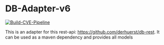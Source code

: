 # DB-Adapter-v6
[![Build-CVE-Pipeline](https://github.com/olech2412/DB-Adapter-v6/actions/workflows/Build-CVE-Pipeline.yml/badge.svg)](https://github.com/olech2412/DB-Adapter-v6/actions/workflows/Build-CVE-Pipeline.yml)

This is an adapter for this rest-api: https://github.com/derhuerst/db-rest. It can be used as a maven dependency and provides all models
